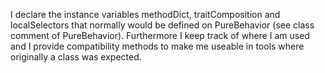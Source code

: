 I declare the instance variables methodDict, traitComposition and localSelectors that normally would be defined on PureBehavior (see class comment of PureBehavior). Furthermore I keep track of where I am used and I provide compatibility methods to make me useable in tools where originally a class was expected.